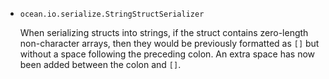 * `ocean.io.serialize.StringStructSerializer`

  When serializing structs into strings, if the struct contains zero-length
  non-character arrays, then they would be previously formatted as `[]` but
  without a space following the preceding colon. An extra space has now been
  added between the colon and `[]`.
